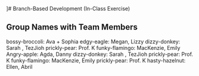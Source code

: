 ]# Branch-Based Development (In-Class Exercise)

## Group Names with Team Members
bossy-broccoli: Ava + Sophia
edgy-eagle: Megan, Lizzy
dizzy-donkey: Sarah , TezJioh
prickly-pear: Prof. K
funky-flamingo: MacKenzie, Emily
Angry-apple: Agda, Danny
dizzy-donkey: Sarah , TezJioh
prickly-pear: Prof. K
funky-flamingo: MacKenzie, Emily
prickly-pear: Prof. K
hasty-hazelnut: Ellen, Abril 

